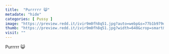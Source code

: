 ```yaml
---
title:  "Purrrrr 😺"
metadate: "hide"
categories: [ Pussy ]
image: "https://preview.redd.it/ivir9m0fh8q51.jpg?auto=webp&s=77b1b979d74bb6448aff56e8dab8c3c4adb1947b"
thumb: "https://preview.redd.it/ivir9m0fh8q51.jpg?width=640&crop=smart&auto=webp&s=6c7d22fc923cda0665985ef45e0bd8001caa6054"
visit: ""
---
```

Purrrrr 😺
